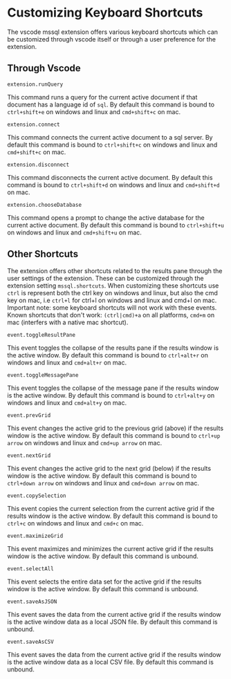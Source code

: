 # Customizing Keyboard Shortcuts

The vscode mssql extension offers various keyboard shortcuts which can be customized through 
vscode itself or through a user preference for the extension.

## Through Vscode

`extension.runQuery`

This command runs a query for the current active document if that document has a language id
of `sql`. By default this command is bound to `ctrl+shift+e` on windows and linux and 
`cmd+shift+c` on mac.

`extension.connect`

This command connects the current active document to a sql server. By default this command is
bound to `ctrl+shift+c` on windows and linux and `cmd+shift+c` on mac.

`extension.disconnect`

This command disconnects the current active document. By default this command is bound to
`ctrl+shift+d` on windows and linux and `cmd+shift+d` on mac.

`extension.chooseDatabase`

This command opens a prompt to change the active database for the current active document. By
default this command is bound to `ctrl+shift+u` on windows and linux and `cmd+shift+u` on mac.

## Other Shortcuts

The extension offers other shortcuts related to the results pane through the user settings of
the extension. These can be customized through the extension setting `mssql.shortcuts`. When
customizing these shortcuts use `ctrl` is represent both the ctrl key on windows and linux,
but also the cmd key on mac, i.e `ctrl+l` for ctrl+l on windows and linux and cmd+l on mac.
Important note: some keyboard shortcuts will not work with these events. Known shortcuts that
don't work: `(ctrl|cmd)+a` on all platforms, `cmd+m` on mac (interfers with a native mac 
shortcut).

`event.toggleResultPane`

This event toggles the collapse of the results pane if the results window is the active window. 
By default this command is bound to `ctrl+alt+r` on windows and linux and `cmd+alt+r` on mac.

`event.toggleMessagePane`

This event toggles the collapse of the message pane if the results window is the active window.
By default this command is bound to `ctrl+alt+y` on windows and linux and `cmd+alt+y` on mac.

`event.prevGrid`

This event changes the active grid to the previous grid (above) if the results window is the
active window. By default this command is bound to `ctrl+up arrow` on windows and linux and
`cmd+up arrow` on mac.

`event.nextGrid`

This event changes the active grid to the next grid (below) if the results window is the
active window. By default this command is bound to `ctrl+down arrow` on windows and linux
and `cmd+down arrow` on mac.

`event.copySelection`

This event copies the current selection from the current active grid if the results window
is the active window. By default this command is bound to `ctrl+c` on windows and linux and
`cmd+c` on mac.

`event.maximizeGrid`

This event maximizes and minimizes the current active grid if the results window is the active
window. By default this command is unbound.

`event.selectAll`

This event selects the entire data set for the active grid if the results window is the active
window. By default this command is unbound.

`event.saveAsJSON`

This event saves the data from the current active grid if the results window is the active 
window data as a local JSON file. By default this command is unbound.

`event.saveAsCSV`

This event saves the data from the current active grid if the results window is the active 
window data as a local CSV file. By default this command is unbound.